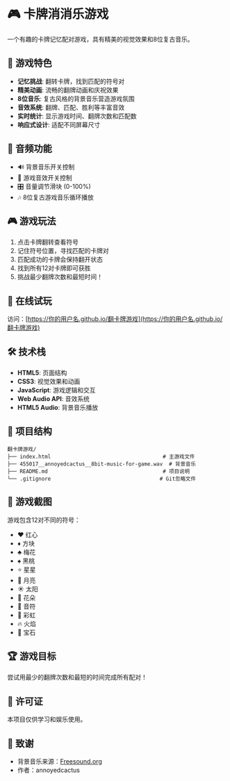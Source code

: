 # 🎮 卡牌消消乐游戏

一个有趣的卡牌记忆配对游戏，具有精美的视觉效果和8位复古音乐。

## 🎯 游戏特色

- **记忆挑战**: 翻转卡牌，找到匹配的符号对
- **精美动画**: 流畅的翻牌动画和庆祝效果  
- **8位音乐**: 复古风格的背景音乐营造游戏氛围
- **音效系统**: 翻牌、匹配、胜利等丰富音效
- **实时统计**: 显示游戏时间、翻牌次数和匹配数
- **响应式设计**: 适配不同屏幕尺寸

## 🎵 音频功能

- 🔊 背景音乐开关控制
- 🔔 游戏音效开关控制  
- 🎛️ 音量调节滑块 (0-100%)
- 🎶 8位复古游戏音乐循环播放

## 🎮 游戏玩法

1. 点击卡牌翻转查看符号
2. 记住符号位置，寻找匹配的卡牌对
3. 匹配成功的卡牌会保持翻开状态
4. 找到所有12对卡牌即可获胜
5. 挑战最少翻牌次数和最短时间！

## 🚀 在线试玩

访问：[https://你的用户名.github.io/翻卡牌游戏](https://你的用户名.github.io/翻卡牌游戏)

## 🛠️ 技术栈

- **HTML5**: 页面结构
- **CSS3**: 视觉效果和动画
- **JavaScript**: 游戏逻辑和交互
- **Web Audio API**: 音效系统
- **HTML5 Audio**: 背景音乐播放

## 📁 项目结构

```
翻卡牌游戏/
├── index.html                                    # 主游戏文件
├── 455017__annoyedcactus__8bit-music-for-game.wav  # 背景音乐
├── README.md                                     # 项目说明
└── .gitignore                                   # Git忽略文件
```

## 🎨 游戏截图

游戏包含12对不同的符号：
- ♥️ 红心  
- ♦️ 方块
- ♣️ 梅花
- ♠️ 黑桃
- ⭐ 星星
- 🌙 月亮
- ☀️ 太阳
- 🌸 花朵
- 🎵 音符
- 🌈 彩虹
- 🔥 火焰
- 💎 宝石

## 🏆 游戏目标

尝试用最少的翻牌次数和最短的时间完成所有配对！

## 📄 许可证

本项目仅供学习和娱乐使用。

## 🙏 致谢

- 背景音乐来源：[Freesound.org](https://freesound.org/)
- 作者：annoyedcactus 